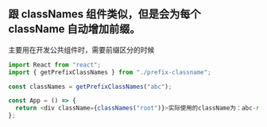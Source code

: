 ## 跟 classNames 组件类似，但是会为每个 className 自动增加前缀。

主要用在开发公共组件时，需要前缀区分的时候

```typescript
import React from "react";
import { getPrefixClassNames } from "./prefix-classname";

const classNames = getPrefixClassNames("abc");

const App = () => {
  return <div className={classNames("root")}>实际使用的className为：abc-root</div>;
};
```
